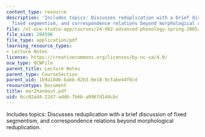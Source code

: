 ```yaml
---
content_type: resource
description: 'Includes topics: Discusses reduplication with a brief discussion of
  fixed segmentism, and correspondence relations beyond morphological reduplication.'
file: /ol-ocw-studio-app/courses/24-962-advanced-phonology-spring-2005/6cc02ad422d7add67b6ba0967d1d4cbc_mar2handout.pdf
file_size: 204596
file_type: application/pdf
learning_resource_types:
- Lecture Notes
license: https://creativecommons.org/licenses/by-nc-sa/4.0/
ocw_type: OCWFile
parent_title: Lecture Notes
parent_type: CourseSection
parent_uid: 1b9a18db-babb-02b3-0e18-9cfabe44f6cd
resourcetype: Document
title: mar2handout.pdf
uid: 6cc02ad4-22d7-add6-7b6b-a0967d1d4cbc
---
```

Includes topics: Discusses reduplication with a brief discussion of fixed segmentism, and correspondence relations beyond morphological reduplication.